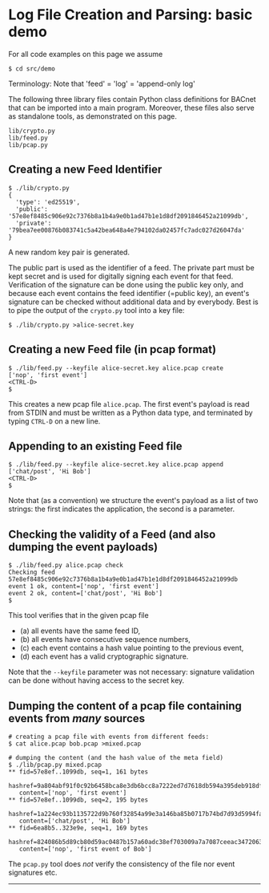 # Log File Creation and Parsing: basic demo

For all code examples on this page we assume
```
$ cd src/demo
```

Terminology: Note that 'feed' = 'log' = 'append-only log'


The following three library files contain Python class definitions for
BACnet that can be imported into a main program. Moreover, these files
also serve as standalone tools, as demonstrated on this page.

```
lib/crypto.py
lib/feed.py
lib/pcap.py
```

## Creating a new Feed Identifier

```
$ ./lib/crypto.py
{
  'type': 'ed25519',
  'public': '57e8ef8485c906e92c7376b8a1b4a9e0b1ad47b1e1d8df2091846452a21099db',
  'private': '79bea7ee00876b083741c5a42bea648a4e794102da02457fc7adc027d26047da'
}
```

A new random key pair is generated.

The public part is used as the identifier of a feed. The private part
must be kept secret and is used for digitally signing each event for
that feed. Verification of the signature can be done using the public
key only, and because each event contains the feed identifier (=public
key), an event's signature can be checked without additional data and
by everybody. Best is to pipe the output of the ```crypto.py``` tool
into a key file:

```
$ ./lib/crypto.py >alice-secret.key
```


## Creating a new Feed file (in pcap format)
```
$ ./lib/feed.py --keyfile alice-secret.key alice.pcap create
['nop', 'first event']
<CTRL-D>
$ 
```

This creates a new pcap file ```alice.pcap```. The first event's
payload is read from STDIN and must be written as a Python data type,
and terminated by typing ```CTRL-D``` on a new line.


## Appending to an existing Feed file
```
$ ./lib/feed.py --keyfile alice-secret.key alice.pcap append
['chat/post', 'Hi Bob']
<CTRL-D>
$ 
```
Note that (as a convention) we structure the event's payload as a list of two
strings: the first indicates the application, the second is a parameter.


## Checking the validity of a Feed (and also dumping the event payloads)

```
$ ./lib/feed.py alice.pcap check
Checking feed 57e8ef8485c906e92c7376b8a1b4a9e0b1ad47b1e1d8df2091846452a21099db
event 1 ok, content=['nop', 'first event']
event 2 ok, content=['chat/post', 'Hi Bob']
$
```

This tool verifies that in the given pcap file
- (a) all events have the same feed ID,
- (b) all events have consecutive sequence numbers,
- (c) each event contains a hash value pointing to the previous event,
- (d) each event has a valid cryptographic signature.

Note that the ```--keyfile``` parameter was not necessary: signature
validation can be done without having access to the secret key.


## Dumping the content of a pcap file containing events from _many_ sources

```
# creating a pcap file with events from different feeds:
$ cat alice.pcap bob.pcap >mixed.pcap

# dumping the content (and the hash value of the meta field)
$ ./lib/pcap.py mixed.pcap
** fid=57e8ef..1099db, seq=1, 161 bytes
   hashref=9a804abf91f0c92b6458bca8e3db6bcc8a7222ed7d7618db594a395deb918df0
   content=['nop', 'first event']
** fid=57e8ef..1099db, seq=2, 195 bytes
   hashref=1a224ec93b1135722d9b760f32854a99e3a146ba85b0717b74bd7d93d5994fa3
   content=['chat/post', 'Hi Bob']
** fid=6ea8b5..323e9e, seq=1, 169 bytes
   hashref=824086b5d89cb80d59ac0487b157a60adc38ef703009a7a7087ceeac34720639
   content=['nop', 'first event of Bob']
```

The ```pcap.py``` tool does _not_ verify the consistency of the file nor
event signatures etc.

---